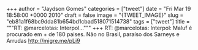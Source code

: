 
+++
author = "Jaydson Gomes"
categories = ["tweet"]
date = "Fri Mar 19 18:58:00 +0000 2010"
draft = false
image = "{TWEET_IMAGE}"
slug = "eb81a1f68bc9dda81b654bd1cbad518071514738"
tags = ["tweet"]
title = """RT: @marcelotas: Interpol..."""
+++
RT: @marcelotas: Interpol: Maluf é procurado em + de 180 paises. Não no Brasil, paraíso dos Sarneys e Arrudas http://migre.me/pLi9
